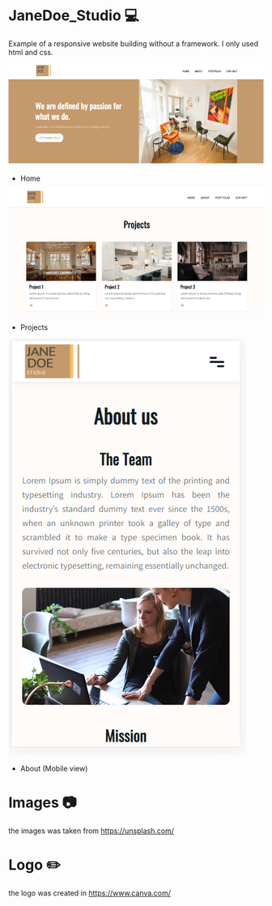 # JaneDoe_Studio 💻
Example of a responsive website building without a framework. I only used html and css.

![Home](https://github.com/tefacalvo/JaneDoe_Studio/blob/master/img/page-1.PNG)
- Home

![Projects](https://github.com/tefacalvo/JaneDoe_Studio/blob/master/img/page-3.PNG)
- Projects

![About](https://github.com/tefacalvo/JaneDoe_Studio/blob/master/img/page-2.PNG)
- About (Mobile view)

# Images 📷 
the images was taken from https://unsplash.com/

# Logo ✏️
the logo was created in https://www.canva.com/
